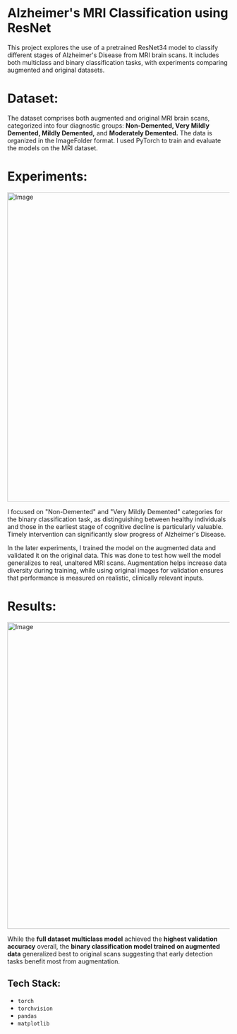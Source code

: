 # Alzheimer's MRI Classification using ResNet 

This project explores the use of a pretrained ResNet34 model to classify different stages of Alzheimer's Disease from MRI brain scans. It includes both multiclass and binary classification tasks, with experiments comparing augmented and original datasets. 

# Dataset:

The dataset comprises both augmented and original MRI brain scans, categorized into four diagnostic groups: **Non-Demented, Very Mildly Demented, Mildly Demented,** and **Moderately Demented.** The data is organized in the ImageFolder format. I used PyTorch to train and evaluate the models on the MRI dataset.

# Experiments:

<img width="702" alt="Image" src="https://github.com/user-attachments/assets/4e013f4a-6956-4793-9902-19fce2cced0e" />

I focused on "Non-Demented" and "Very Mildly Demented" categories for the binary classification task, as distinguishing between healthy individuals and those in the earliest stage of cognitive decline is particularly valuable. Timely intervention can significantly slow progress of Alzheimer's Disease. 

In the later experiments, I trained the model on the augmented data and validated it on the original data. This was done to test how well the model generalizes to real, unaltered MRI scans. Augmentation helps increase data diversity during training, while using original images for validation ensures that performance is measured on realistic, clinically relevant inputs.

# Results:

<img width="696" alt="Image" src="https://github.com/user-attachments/assets/4685a192-0231-472c-a926-773a20edc560" />

While the **full dataset multiclass model** achieved the **highest validation accuracy** overall, the **binary classification model trained on augmented data** generalized best to original scans suggesting that early detection tasks benefit most from augmentation.

## Tech Stack:

- `torch`
- `torchvision`
- `pandas`
- `matplotlib`


